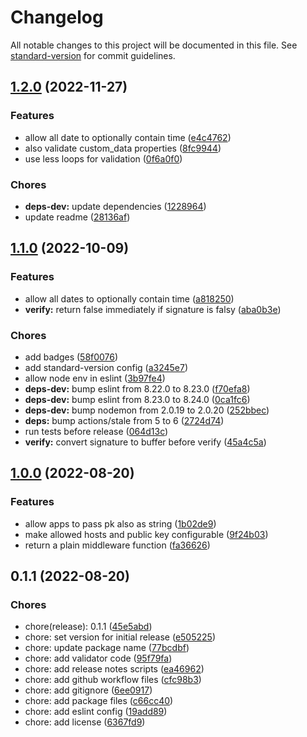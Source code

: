 # Changelog

All notable changes to this project will be documented in this file. See [standard-version](https://github.com/conventional-changelog/standard-version) for commit guidelines.

## [1.2.0](https://github.com/discue/paddle-webhook-validator/compare/v1.1.0...v1.2.0) (2022-11-27)


### Features

* allow all date to optionally contain time ([e4c4762](https://github.com/discue/paddle-webhook-validator/commit/e4c4762dd9b26660d0b3995f8bfeb989c0c01216))
* also validate custom_data properties ([8fc9944](https://github.com/discue/paddle-webhook-validator/commit/8fc9944ec710818edc496f29fbf07e468ad8e151))
* use less loops for validation ([0f6a0f0](https://github.com/discue/paddle-webhook-validator/commit/0f6a0f085ab11ef57bac859c851f9266c749917f))


### Chores

* **deps-dev:** update dependencies ([1228964](https://github.com/discue/paddle-webhook-validator/commit/122896421342b6ba9dbb79fe2ffd883832ad4843))
* update readme ([28136af](https://github.com/discue/paddle-webhook-validator/commit/28136af6855ee1ee91127fbc0d359353429cc5ff))

## [1.1.0](https://github.com/discue/paddle-webhook-validator/compare/v1.0.0...v1.1.0) (2022-10-09)


### Features

* allow all dates to optionally contain time ([a818250](https://github.com/discue/paddle-webhook-validator/commit/a818250afb79c9a75c5dc72c529f9cea3b02719e))
* **verify:** return false immediately if signature is falsy ([aba0b3e](https://github.com/discue/paddle-webhook-validator/commit/aba0b3e2900b539abb7b95a694a317802440b50c))


### Chores

* add badges ([58f0076](https://github.com/discue/paddle-webhook-validator/commit/58f0076f29bc5065d76f1d54cd6744703a8305b5))
* add standard-version config ([a3245e7](https://github.com/discue/paddle-webhook-validator/commit/a3245e75cba3e7ea9a23118caa60d4c60369ab17))
* allow node env in eslint ([3b97fe4](https://github.com/discue/paddle-webhook-validator/commit/3b97fe4358c070d324ce5deac6894c00b9375481))
* **deps-dev:** bump eslint from 8.22.0 to 8.23.0 ([f70efa8](https://github.com/discue/paddle-webhook-validator/commit/f70efa81e9caa99794fdfdd17832a31f1b30f61a))
* **deps-dev:** bump eslint from 8.23.0 to 8.24.0 ([0ca1fc6](https://github.com/discue/paddle-webhook-validator/commit/0ca1fc64ec8ca6fa34cd5504903ad5e2a8961e28))
* **deps-dev:** bump nodemon from 2.0.19 to 2.0.20 ([252bbec](https://github.com/discue/paddle-webhook-validator/commit/252bbec251c0ae09ca50d68a935a5f2c3b64e80d))
* **deps:** bump actions/stale from 5 to 6 ([2724d74](https://github.com/discue/paddle-webhook-validator/commit/2724d748bdbafd944612e85e9779c47eed37a2e8))
* run tests before release ([064d13c](https://github.com/discue/paddle-webhook-validator/commit/064d13ce3769f73044e105742ab0cd06ca50cd10))
* **verify:** convert signature to buffer before verify ([45a4c5a](https://github.com/discue/paddle-webhook-validator/commit/45a4c5a7ceb64afe895a0dec57205181540616f1))

## [1.0.0](https://github.com/discue/paddle-webhook-validator/compare/v0.1.1...v1.0.0) (2022-08-20)


### Features

* allow apps to pass pk also as string ([1b02de9](https://github.com/discue/paddle-webhook-validator/commit/1b02de9a4da82bc911d78e2c2b59d6597358f74a))
* make allowed hosts and public key configurable ([9f24b03](https://github.com/discue/paddle-webhook-validator/commit/9f24b03bdd83c77aaac45994b860c31368b67f83))
* return a plain middleware function ([fa36626](https://github.com/discue/paddle-webhook-validator/commit/fa3662659da86df83d3687b5588914c99b1ddcbd))

## 0.1.1 (2022-08-20)
### Chores
* chore(release): 0.1.1 ([45e5abd](https://github.com/discue/paddle-webhook-validator/commit/45e5abd))
* chore: set version for initial release ([e505225](https://github.com/discue/paddle-webhook-validator/commit/e505225))
* chore: update package name ([77bcdbf](https://github.com/discue/paddle-webhook-validator/commit/77bcdbf))
* chore: add validator code ([95f79fa](https://github.com/discue/paddle-webhook-validator/commit/95f79fa))
* chore: add release notes scripts ([ea46962](https://github.com/discue/paddle-webhook-validator/commit/ea46962))
* chore: add github workflow files ([cfc98b3](https://github.com/discue/paddle-webhook-validator/commit/cfc98b3))
* chore: add gitignore ([6ee0917](https://github.com/discue/paddle-webhook-validator/commit/6ee0917))
* chore: add package files ([c66cc40](https://github.com/discue/paddle-webhook-validator/commit/c66cc40))
* chore: add eslint config ([19add89](https://github.com/discue/paddle-webhook-validator/commit/19add89))
* chore: add license ([6367fd9](https://github.com/discue/paddle-webhook-validator/commit/6367fd9))
